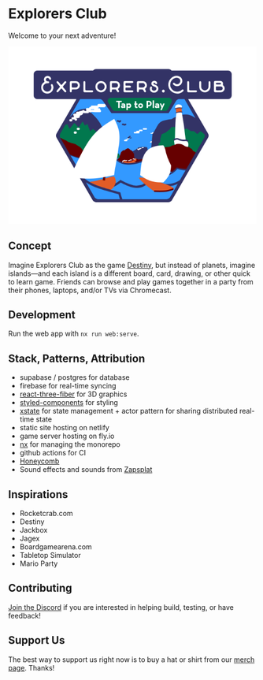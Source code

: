 # Explorers Club

Welcome to your next adventure!

![Logo](https://raw.githubusercontent.com/explorers-club/explorers-club/main/apps/web/src/assets/logo.png)

## Concept

Imagine Explorers Club as the game [Destiny](https://www.google.com/search?q=destiny+2+map), but instead of planets, imagine islands—and each island is a different board, card, drawing, or other quick to learn game. Friends can browse and play games together in a party from their phones, laptops, and/or TVs via Chromecast.

## Development

Run the web app with `nx run web:serve`.

## Stack, Patterns, Attribution

- supabase / postgres for database
- firebase for real-time syncing
- [react-three-fiber](https://github.com/pmndrs/react-three-fiber) for 3D graphics
- [styled-components](https://styled-components.com/) for styling
- [xstate](https://xstate.js.org/) for state management + actor pattern for sharing distributed real-time state
- static site hosting on netlify
- game server hosting on fly.io
- [nx](https://nx.dev/) for managing the monorepo
- github actions for CI
- [Honeycomb](https://github.com/flauwekeul/honeycomb)
- Sound effects and sounds from [Zapsplat](https://www.zapsplat.com/)

## Inspirations

- Rocketcrab.com
- Destiny
- Jackbox
- Jagex
- Boardgamearena.com
- Tabletop Simulator
- Mario Party

## Contributing

[Join the Discord](https://discord.gg/PUHsGxqBKt) if you are interested in helping build, testing, or have feedback!

## Support Us

The best way to support us right now is to buy a hat or shirt from our [merch page](https://explorersclubmerch.myshopify.com/collections/all). Thanks!
